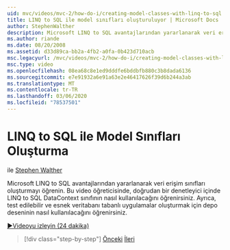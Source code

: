 ```yaml
---
uid: mvc/videos/mvc-2/how-do-i/creating-model-classes-with-linq-to-sql
title: LINQ to SQL ile model sınıfları oluşturuluyor | Microsoft Docs
author: StephenWalther
description: Microsoft LINQ to SQL avantajlarından yararlanarak veri erişim sınıfları oluşturmayı öğrenin. Bu video öğreticisinde LINQ to SQL DataContext kullanmayı öğreneceksiniz...
ms.author: riande
ms.date: 08/20/2008
ms.assetid: d33d89ca-bb2a-4fb2-a0fa-0b423d710acb
msc.legacyurl: /mvc/videos/mvc-2/how-do-i/creating-model-classes-with-linq-to-sql
msc.type: video
ms.openlocfilehash: 08ea68c8e1ed9dddfe6bddbfb880c3b8dada6136
ms.sourcegitcommit: e7e91932a6e91a63e2e46417626f39d6b244a3ab
ms.translationtype: MT
ms.contentlocale: tr-TR
ms.lasthandoff: 03/06/2020
ms.locfileid: "78537501"
---
```

# <a name="creating-model-classes-with-linq-to-sql"></a>LINQ to SQL ile Model Sınıfları Oluşturma

ile [Stephen Walther](https://github.com/StephenWalther)

Microsoft LINQ to SQL avantajlarından yararlanarak veri erişim sınıfları oluşturmayı öğrenin. Bu video öğreticisinde, doğrudan bir denetleyici içinde LINQ to SQL DataContext sınıfının nasıl kullanılacağını öğrenirsiniz. Ayrıca, test edilebilir ve esnek veritabanı tabanlı uygulamalar oluşturmak için depo deseninin nasıl kullanılacağını öğrenirsiniz.

[&#9654;Videoyu izleyin (24 dakika)](https://channel9.msdn.com/Blogs/ASP-NET-Site-Videos/creating-model-classes-with-linq-to-sql)

> [!div class="step-by-step"]
> [Önceki](creating-custom-html-helpers.md)
> [İleri](displaying-a-table-of-database-data.md)
